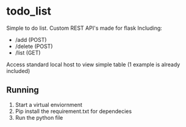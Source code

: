 # todo_list
Simple to do list. 
Custom REST API's made for flask
Including:
- /add (POST)
- /delete (POST)
- /list (GET)

Access standard local host to view simple table (1 example is already included)

## Running
1. Start a virtual enviornment
2. Pip install the requirement.txt for dependecies
3. Run the python file
